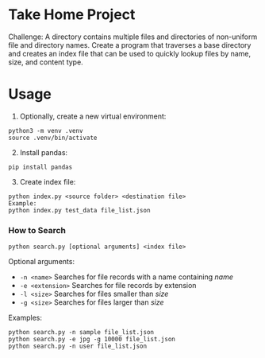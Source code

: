# Take Home Project

Challenge: A directory contains multiple files and directories of non-uniform file and directory names. Create a program that traverses a base directory and creates an index file that can be used to quickly lookup files by name, size, and content type.

# Usage

1. Optionally, create a new virtual environment:
```
python3 -m venv .venv
source .venv/bin/activate
```
2. Install pandas:
```
pip install pandas
```
3. Create index file:
```
python index.py <source folder> <destination file>
Example:
python index.py test_data file_list.json
```

### How to Search
```
python search.py [optional arguments] <index file>
```

Optional arguments:
- `-n <name>` Searches for file records with a name containing *name*
- `-e <extension>` Searches for file records by extension
- `-l <size>` Searches for files smaller than *size*
- `-g <size>` Searches for files larger than *size*

Examples:
```
python search.py -n sample file_list.json
python search.py -e jpg -g 10000 file_list.json
python search.py -n user file_list.json
```
